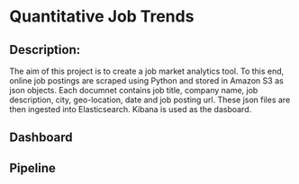# Quantitative Job Trends

## Description:
The aim of this project is to create a job market analytics tool. To this end, online job postings are scraped using Python and stored in Amazon S3 as json objects. Each documnet contains job title, company name, job description, city, geo-location, date and job posting url. These json files are then ingested into Elasticsearch. Kibana is used as the dasboard.

## Dashboard


## Pipeline

